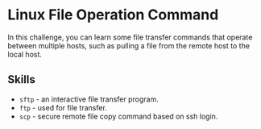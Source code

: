 # Linux File Operation Command

In this challenge, you can learn some file transfer commands that operate between multiple hosts, such as pulling a file from the remote host to the local host.

## Skills

- `sftp` - an interactive file transfer program.
- `ftp` - used for file transfer.
- `scp` - secure remote file copy command based on ssh login.
